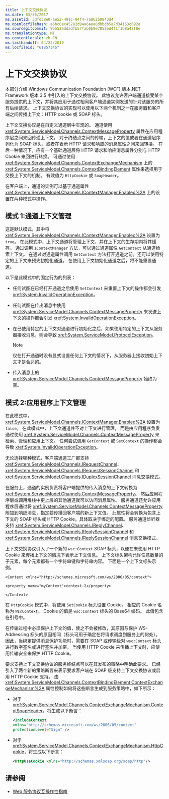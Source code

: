 ```yaml
---
title: 上下文交换协议
ms.date: 03/30/2017
ms.assetid: 3dfd38e0-ae52-491c-94f4-7a862b9843d4
ms.openlocfilehash: a6bc0ac45282d94a6aea8dbbdb5a7d34163c692e
ms.sourcegitcommit: 9b552addadfb57fab0b9e7852ed4f1f1b8a42f8e
ms.translationtype: MT
ms.contentlocale: zh-CN
ms.lasthandoff: 04/23/2019
ms.locfileid: "61857345"
---
```

# <a name="context-exchange-protocol"></a>上下文交换协议
本部分介绍 Windows Communication Foundation (WCF) 版本.NET Framework 版本 3.5 中引入的上下文交换协议。 此协议允许客户端通道接受某个服务提供的上下文，并将其应用于通过相同客户端通道实例发送的针对该服务的所有后续请求。 上下文交换协议的实现可以使用以下两个机制之一在服务器和客户端之间传播上下文：HTTP cookie 或 SOAP 标头。  
  
 上下文交换协议是在自定义通道层中实现的。 通道使用 <xref:System.ServiceModel.Channels.ContextMessageProperty> 属性在应用程序层之间来回传递上下文。 对于终结点之间的传输，上下文的值或者在通道层序列化为 SOAP 标头，或者在表示 HTTP 请求和响应的消息属性之间来回转换。 在后一种情况下，应有一个基础通道层将 HTTP 请求和响应消息属性分别与 HTTP Cookie 来回进行转换。 可通过使用 <xref:System.ServiceModel.Channels.ContextExchangeMechanism> 上的 <xref:System.ServiceModel.Channels.ContextBindingElement> 属性来选择用于交换上下文的机制。 有效值为 `HttpCookie` 或 `SoapHeader`。  
  
 在客户端上，通道的实例可以基于通道属性 <xref:System.ServiceModel.Channels.IContextManager.Enabled%2A> 上的设置在两种模式中操作。  
  
## <a name="mode-1-channel-context-management"></a>模式 1:通道上下文管理  
 这是默认模式，其中将 <xref:System.ServiceModel.Channels.IContextManager.Enabled%2A> 设置为 `true`。 在此模式中，上下文通道将管理上下文，并在上下文的生存期内将其缓存。 通过调用 `IContextManager` 方法，可以通过通道属性 `GetContext` 从通道检索上下文。 在通过对通道属性调用 `SetContext` 方法打开通道之前，还可以使用特定的上下文来预先初始化通道。 在使用上下文初始化通道之后，将不能重置通道。  
  
 以下是此模式中的固定行为的列表：  
  
-   任何试图在已经打开通道之后使用 `SetContext` 来重置上下文的操作都会引发 <xref:System.InvalidOperationException>。  
  
-   任何试图在传出消息中使用 <xref:System.ServiceModel.Channels.ContextMessageProperty> 来发送上下文的操作都会引发 <xref:System.InvalidOperationException>。  
  
-   在已使用特定的上下文对通道进行初始化之后，如果使用特定的上下文从服务器接收消息，则会导致 <xref:System.ServiceModel.ProtocolException>。  
  
    > [!NOTE]
    >  仅在打开通道时没有显式设置任何上下文的情况下，从服务器上接收初始上下文才是合适的。  
  
-   传入消息上的 <xref:System.ServiceModel.Channels.ContextMessageProperty> 始终为空。  
  
## <a name="mode-2-application-context-management"></a>模式 2:应用程序上下文管理  
 在此模式中，<xref:System.ServiceModel.Channels.IContextManager.Enabled%2A> 设置为 `false`。 在此模式中，上下文通道并不对上下文进行管理， 而是由应用程序负责通过使用 <xref:System.ServiceModel.Channels.ContextMessageProperty> 来检索、管理和应用上下文。 任何尝试调用 `GetContext` 或 `SetContext` 的操作都会导致 <xref:System.InvalidOperationException>。  
  
 无论选择哪种模式，客户端通道工厂都支持 <xref:System.ServiceModel.Channels.IRequestChannel>、<xref:System.ServiceModel.Channels.IRequestSessionChannel> 和 <xref:System.ServiceModel.Channels.IDuplexSessionChannel> 消息交换模式。  
  
 在服务上，通道的实例负责将客户端提供的传入消息的上下文转换为 <xref:System.ServiceModel.Channels.ContextMessageProperty>。 然后应用程序层或调用堆栈中更上层的其他通道就可以访问消息属性。 服务通道还允许应用程序层通过将 <xref:System.ServiceModel.Channels.ContextMessageProperty> 附加到响应消息，指定要传播回客户端的新上下文值。 此属性将会转换为包含上下文的 SOAP 标头或 HTTP Cookie，具体取决于绑定的配置。 服务通道侦听器支持 <xref:System.ServiceModel.Channels.IReplyChannel>、<xref:System.ServiceModel.Channels.IReplySessionChannel> 和 <xref:System.ServiceModel.Channels.IReplySessionChannel> 消息交换模式。  
  
 上下文交换协议引入了一个新的 `wsc:Context` SOAP 标头，以便在未使用 HTTP Cookie 来传播上下文的情况下表示上下文信息。 上下文标头架构允许任意数量的子元素，每个元素都有一个字符串键和字符串内容。 下面是一个上下文标头示例。  
  
 `<Context xmlns="http://schemas.microsoft.com/ws/2006/05/context">`  
  
 `<property name="myContext">context-2</property>`  
  
 `</Context>`  
  
 在 `HttpCookie` 模式中，将使用 `SetCookie` 标头设置 Cookie。 相应的 Cookie 名称为 `WscContext`。 Cookie 的值是 `wsc:Context` 标头的 Base64 编码。 此值包含在引号中。  
  
 在传输过程中必须保护上下文的值，使之不会被修改，其原因与保护 WS-Addressing 标头的原因相同（标头可用于确定在将请求调度到服务上的何处）。 因此，当绑定提供消息保护功能时，需要在 SOAP 或传输级对 `wsc:Context` 标头进行数字签名或进行签名并加密。 当使用 HTTP Cookie 来传播上下文时，应使用传输安全来保护 HTTP Cookie。  
  
 要求支持上下文交换协议的服务终结点可以在其发布的策略中明确此要求。 已经引入了两个新的策略断言来表示要求客户端在 SOAP 级支持上下文交换协议或启用 HTTP Cookie 支持。 由 <xref:System.ServiceModel.Channels.ContextBindingElement.ContextExchangeMechanism%2A> 属性控制如何将这些断言生成到服务策略中，如下所示：  
  
-   对于 <xref:System.ServiceModel.Channels.ContextExchangeMechanism.ContextSoapHeader>，将生成以下断言：  
  
    ```xml  
    <IncludeContext   
    xmlns="http://schemas.microsoft.com/ws/2006/05/context"  
    protectionLevel="Sign" />  
    ```  
  
-   对于 <xref:System.ServiceModel.Channels.ContextExchangeMechanism.HttpCookie>，将生成以下断言：  
  
    ```xml  
    <HttpUseCookie xmlns="http://schemas.xmlsoap.org/soap/http"/>  
    ```  
  
## <a name="see-also"></a>请参阅

- [Web 服务协议互操作性指南](../../../../docs/framework/wcf/feature-details/web-services-protocols-interoperability-guide.md)
